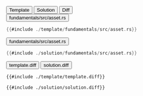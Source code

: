 
<div class="content-row">


<div class="content-col">

<div class="tab">
  <button class="maintab tablinks active" onclick="switchMainTab(event, 'Template')">Template</button>
  <button class="maintab tablinks" onclick="switchMainTab(event, 'Solution')">Solution</button>
  <button class="maintab tablinks" onclick="switchMainTab(event, 'Diff')">Diff</button>
</div>

<div id="Template" class="maintab tabcontent active">

<div class="tab">
<button class="subtab tablinks file-template file-modified active" onclick="switchSubTab(event, 'fundamentals/src/asset.rs')" data-id="fundamentals/src/asset.rs">fundamentals/src/asset.rs</button>
</div>
<div id="template/fundamentals/src/asset.rs" class="subtab tabcontent active" data-id="fundamentals/src/asset.rs">

```rust
{{#include ./template/fundamentals/src/asset.rs}}
```

</div>



</div>

<div id="Solution" class="maintab tabcontent">

<div class="tab">
<button class="subtab tablinks file-solution file-modified active" onclick="switchSubTab(event, 'fundamentals/src/asset.rs')" data-id="fundamentals/src/asset.rs">fundamentals/src/asset.rs</button>
</div>
<div id="solution/fundamentals/src/asset.rs" class="subtab tabcontent active" data-id="fundamentals/src/asset.rs">

```rust
{{#include ./solution/fundamentals/src/asset.rs}}
```

</div>



</div>

<div id="Diff" class="maintab tabcontent">


<div class="tab">
	<button class="difftab tablinks active" onclick="switchDiff(event, 'template.diff')" data-id="template.diff">template.diff</button>
	<button class="difftab tablinks" onclick="switchDiff(event, 'solution.diff')" data-id="solution.diff">solution.diff</button>
</div>
<div id="template.diff" class="difftab tabcontent active" data-id="template.diff">

```diff
{{#include ./template/template.diff}}
```

</div>
<div id="solution.diff" class="difftab tabcontent" data-id="solution.diff">

```diff
{{#include ./solution/solution.diff}}
```

</div>

</div>

</div>
</div>
